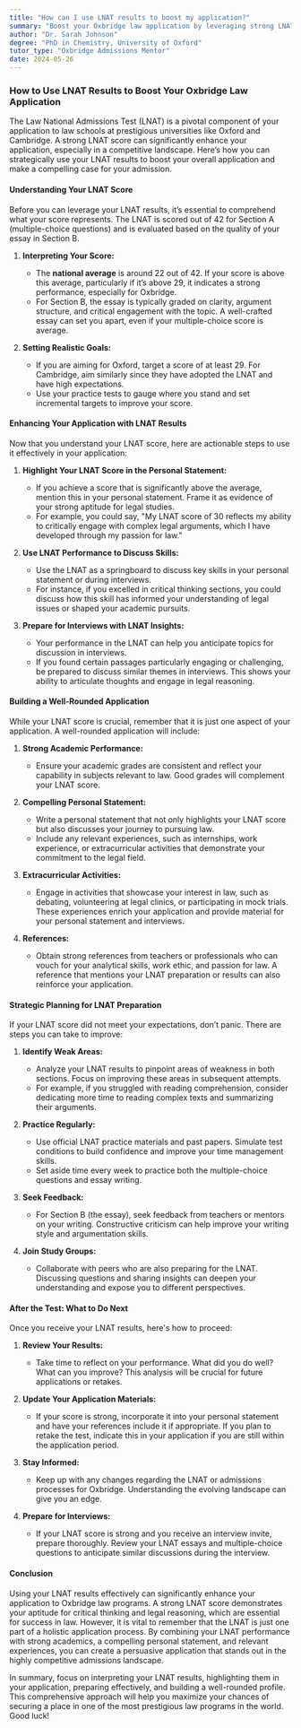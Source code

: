 ```yaml
---
title: "How can I use LNAT results to boost my application?"
summary: "Boost your Oxbridge law application by leveraging strong LNAT results, enhancing your competitiveness and making a compelling case for admission."
author: "Dr. Sarah Johnson"
degree: "PhD in Chemistry, University of Oxford"
tutor_type: "Oxbridge Admissions Mentor"
date: 2024-05-26
---
```


### How to Use LNAT Results to Boost Your Oxbridge Law Application

The Law National Admissions Test (LNAT) is a pivotal component of your application to law schools at prestigious universities like Oxford and Cambridge. A strong LNAT score can significantly enhance your application, especially in a competitive landscape. Here’s how you can strategically use your LNAT results to boost your overall application and make a compelling case for your admission.

#### Understanding Your LNAT Score

Before you can leverage your LNAT results, it’s essential to comprehend what your score represents. The LNAT is scored out of 42 for Section A (multiple-choice questions) and is evaluated based on the quality of your essay in Section B. 

1. **Interpreting Your Score:**
   - The **national average** is around 22 out of 42. If your score is above this average, particularly if it’s above 29, it indicates a strong performance, especially for Oxbridge.
   - For Section B, the essay is typically graded on clarity, argument structure, and critical engagement with the topic. A well-crafted essay can set you apart, even if your multiple-choice score is average.

2. **Setting Realistic Goals:**
   - If you are aiming for Oxford, target a score of at least 29. For Cambridge, aim similarly since they have adopted the LNAT and have high expectations.
   - Use your practice tests to gauge where you stand and set incremental targets to improve your score.

#### Enhancing Your Application with LNAT Results

Now that you understand your LNAT score, here are actionable steps to use it effectively in your application:

1. **Highlight Your LNAT Score in the Personal Statement:**
   - If you achieve a score that is significantly above the average, mention this in your personal statement. Frame it as evidence of your strong aptitude for legal studies.
   - For example, you could say, "My LNAT score of 30 reflects my ability to critically engage with complex legal arguments, which I have developed through my passion for law."

2. **Use LNAT Performance to Discuss Skills:**
   - Use the LNAT as a springboard to discuss key skills in your personal statement or during interviews. 
   - For instance, if you excelled in critical thinking sections, you could discuss how this skill has informed your understanding of legal issues or shaped your academic pursuits.

3. **Prepare for Interviews with LNAT Insights:**
   - Your performance in the LNAT can help you anticipate topics for discussion in interviews. 
   - If you found certain passages particularly engaging or challenging, be prepared to discuss similar themes in interviews. This shows your ability to articulate thoughts and engage in legal reasoning.

#### Building a Well-Rounded Application

While your LNAT score is crucial, remember that it is just one aspect of your application. A well-rounded application will include:

1. **Strong Academic Performance:**
   - Ensure your academic grades are consistent and reflect your capability in subjects relevant to law. Good grades will complement your LNAT score.

2. **Compelling Personal Statement:**
   - Write a personal statement that not only highlights your LNAT score but also discusses your journey to pursuing law.
   - Include any relevant experiences, such as internships, work experience, or extracurricular activities that demonstrate your commitment to the legal field.

3. **Extracurricular Activities:**
   - Engage in activities that showcase your interest in law, such as debating, volunteering at legal clinics, or participating in mock trials. These experiences enrich your application and provide material for your personal statement and interviews.

4. **References:**
   - Obtain strong references from teachers or professionals who can vouch for your analytical skills, work ethic, and passion for law. A reference that mentions your LNAT preparation or results can also reinforce your application.

#### Strategic Planning for LNAT Preparation

If your LNAT score did not meet your expectations, don’t panic. There are steps you can take to improve:

1. **Identify Weak Areas:**
   - Analyze your LNAT results to pinpoint areas of weakness in both sections. Focus on improving these areas in subsequent attempts.
   - For example, if you struggled with reading comprehension, consider dedicating more time to reading complex texts and summarizing their arguments.

2. **Practice Regularly:**
   - Use official LNAT practice materials and past papers. Simulate test conditions to build confidence and improve your time management skills.
   - Set aside time every week to practice both the multiple-choice questions and essay writing.

3. **Seek Feedback:**
   - For Section B (the essay), seek feedback from teachers or mentors on your writing. Constructive criticism can help improve your writing style and argumentation skills.

4. **Join Study Groups:**
   - Collaborate with peers who are also preparing for the LNAT. Discussing questions and sharing insights can deepen your understanding and expose you to different perspectives.

#### After the Test: What to Do Next

Once you receive your LNAT results, here's how to proceed:

1. **Review Your Results:**
   - Take time to reflect on your performance. What did you do well? What can you improve? This analysis will be crucial for future applications or retakes.

2. **Update Your Application Materials:**
   - If your score is strong, incorporate it into your personal statement and have your references include it if appropriate. If you plan to retake the test, indicate this in your application if you are still within the application period.

3. **Stay Informed:**
   - Keep up with any changes regarding the LNAT or admissions processes for Oxbridge. Understanding the evolving landscape can give you an edge.

4. **Prepare for Interviews:**
   - If your LNAT score is strong and you receive an interview invite, prepare thoroughly. Review your LNAT essays and multiple-choice questions to anticipate similar discussions during the interview.

#### Conclusion

Using your LNAT results effectively can significantly enhance your application to Oxbridge law programs. A strong LNAT score demonstrates your aptitude for critical thinking and legal reasoning, which are essential for success in law. However, it is vital to remember that the LNAT is just one part of a holistic application process. By combining your LNAT performance with strong academics, a compelling personal statement, and relevant experiences, you can create a persuasive application that stands out in the highly competitive admissions landscape.

In summary, focus on interpreting your LNAT results, highlighting them in your application, preparing effectively, and building a well-rounded profile. This comprehensive approach will help you maximize your chances of securing a place in one of the most prestigious law programs in the world. Good luck!
    